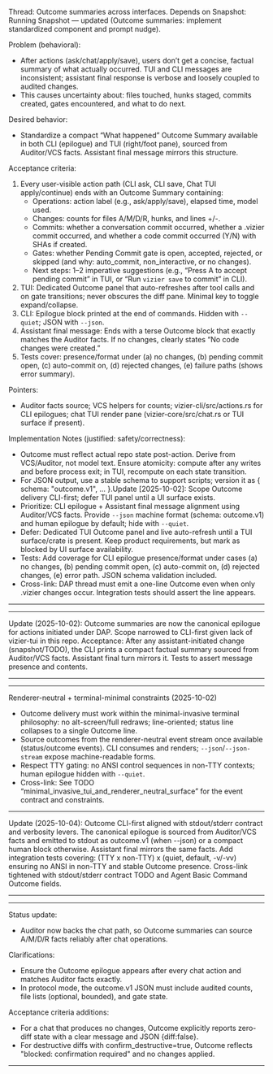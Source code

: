 Thread: Outcome summaries across interfaces. Depends on Snapshot: Running Snapshot — updated (Outcome summaries: implement standardized component and prompt nudge).

Problem (behavioral):
- After actions (ask/chat/apply/save), users don’t get a concise, factual summary of what actually occurred. TUI and CLI messages are inconsistent; assistant final response is verbose and loosely coupled to audited changes.
- This causes uncertainty about: files touched, hunks staged, commits created, gates encountered, and what to do next.

Desired behavior:
- Standardize a compact “What happened” Outcome Summary available in both CLI (epilogue) and TUI (right/foot pane), sourced from Auditor/VCS facts. Assistant final message mirrors this structure.

Acceptance criteria:
1) Every user-visible action path (CLI ask, CLI save, Chat TUI apply/continue) ends with an Outcome Summary containing:
   - Operations: action label (e.g., ask/apply/save), elapsed time, model used.
   - Changes: counts for files A/M/D/R, hunks, and lines +/-.
   - Commits: whether a conversation commit occurred, whether a .vizier commit occurred, and whether a code commit occurred (Y/N) with SHAs if created.
   - Gates: whether Pending Commit gate is open, accepted, rejected, or skipped (and why: auto_commit, non_interactive, or no changes).
   - Next steps: 1–2 imperative suggestions (e.g., “Press A to accept pending commit” in TUI, or “Run `vizier save` to commit” in CLI).
2) TUI: Dedicated Outcome panel that auto-refreshes after tool calls and on gate transitions; never obscures the diff pane. Minimal key to toggle expand/collapse.
3) CLI: Epilogue block printed at the end of commands. Hidden with `--quiet`; JSON with `--json`.
4) Assistant final message: Ends with a terse Outcome block that exactly matches the Auditor facts. If no changes, clearly states “No code changes were created.”
5) Tests cover: presence/format under (a) no changes, (b) pending commit open, (c) auto-commit on, (d) rejected changes, (e) failure paths (shows error summary).

Pointers:
- Auditor facts source; VCS helpers for counts; vizier-cli/src/actions.rs for CLI epilogues; chat TUI render pane (vizier-core/src/chat.rs or TUI surface if present).

Implementation Notes (justified: safety/correctness):
- Outcome must reflect actual repo state post-action. Derive from VCS/Auditor, not model text. Ensure atomicity: compute after any writes and before process exit; in TUI, recompute on each state transition.
- For JSON output, use a stable schema to support scripts; version it as { schema: "outcome.v1", ... }.Update [2025-10-02]: Scope Outcome delivery CLI-first; defer TUI panel until a UI surface exists.
- Prioritize: CLI epilogue + Assistant final message alignment using Auditor/VCS facts. Provide `--json` machine format (schema: outcome.v1) and human epilogue by default; hide with `--quiet`.
- Defer: Dedicated TUI Outcome panel and live auto-refresh until a TUI surface/crate is present. Keep product requirements, but mark as blocked by UI surface availability.
- Tests: Add coverage for CLI epilogue presence/format under cases (a) no changes, (b) pending commit open, (c) auto-commit on, (d) rejected changes, (e) error path. JSON schema validation included.
- Cross-link: DAP thread must emit a one-line Outcome even when only .vizier changes occur. Integration tests should assert the line appears.


---


---
Update (2025-10-02): Outcome summaries are now the canonical epilogue for actions initiated under DAP. Scope narrowed to CLI-first given lack of vizier-tui in this repo. Acceptance: After any assistant-initiated change (snapshot/TODO), the CLI prints a compact factual summary sourced from Auditor/VCS facts. Assistant final turn mirrors it. Tests to assert message presence and contents.


---


---
Renderer-neutral + terminal-minimal constraints (2025-10-02)
- Outcome delivery must work within the minimal-invasive terminal philosophy: no alt-screen/full redraws; line-oriented; status line collapses to a single Outcome line.
- Source outcomes from the renderer-neutral event stream once available (status/outcome events). CLI consumes and renders; `--json`/`--json-stream` expose machine-readable forms.
- Respect TTY gating: no ANSI control sequences in non-TTY contexts; human epilogue hidden with `--quiet`.
- Cross-link: See TODO “minimal_invasive_tui_and_renderer_neutral_surface” for the event contract and constraints.


---

Update (2025-10-04): Outcome CLI-first aligned with stdout/stderr contract and verbosity levers. The canonical epilogue is sourced from Auditor/VCS facts and emitted to stdout as outcome.v1 (when --json) or a compact human block otherwise. Assistant final mirrors the same facts. Add integration tests covering: (TTY x non-TTY) x (quiet, default, -v/-vv) ensuring no ANSI in non-TTY and stable Outcome presence. Cross-link tightened with stdout/stderr contract TODO and Agent Basic Command Outcome fields.

---


---
Status update:
- Auditor now backs the chat path, so Outcome summaries can source A/M/D/R facts reliably after chat operations.

Clarifications:
- Ensure the Outcome epilogue appears after every chat action and matches Auditor facts exactly.
- In protocol mode, the outcome.v1 JSON must include audited counts, file lists (optional, bounded), and gate state.

Acceptance criteria additions:
- For a chat that produces no changes, Outcome explicitly reports zero-diff state with a clear message and JSON {diff:false}.
- For destructive diffs with confirm_destructive=true, Outcome reflects "blocked: confirmation required" and no changes applied.


---

